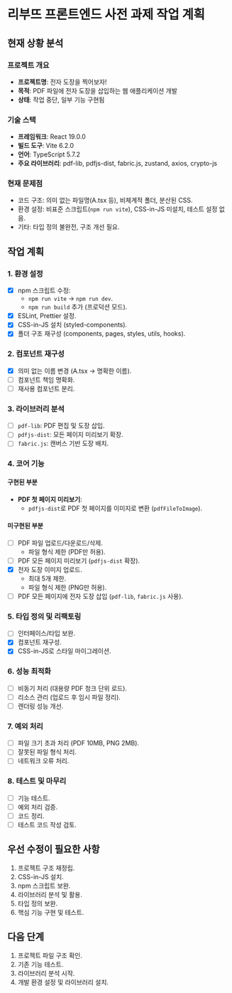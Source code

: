 # 리부뜨 프론트엔드 사전 과제 작업 계획

## 현재 상황 분석
### 프로젝트 개요
- **프로젝트명**: 전자 도장을 찍어보자!
- **목적**: PDF 파일에 전자 도장을 삽입하는 웹 애플리케이션 개발
- **상태**: 작업 중단, 일부 기능 구현됨

### 기술 스택
- **프레임워크**: React 19.0.0
- **빌드 도구**: Vite 6.2.0
- **언어**: TypeScript 5.7.2
- **주요 라이브러리**: pdf-lib, pdfjs-dist, fabric.js, zustand, axios, crypto-js

### 현재 문제점
- 코드 구조: 의미 없는 파일명(A.tsx 등), 비체계적 폴더, 분산된 CSS.
- 환경 설정: 비표준 스크립트(`npm run vite`), CSS-in-JS 미설치, 테스트 설정 없음.
- 기타: 타입 정의 불완전, 구조 개선 필요.

## 작업 계획

### 1. 환경 설정
- [x] npm 스크립트 수정:
  - `npm run vite` → `npm run dev`.
  - `npm run build` 추가 (프로덕션 모드).
- [x] ESLint, Prettier 설정.
- [x] CSS-in-JS 설치 (styled-components).
- [x] 폴더 구조 재구성 (components, pages, styles, utils, hooks).

### 2. 컴포넌트 재구성
- [x] 의미 없는 이름 변경 (A.tsx → 명확한 이름).
- [ ] 컴포넌트 책임 명확화.
- [ ] 재사용 컴포넌트 분리.

### 3. 라이브러리 분석
- [ ] `pdf-lib`: PDF 편집 및 도장 삽입.
- [ ] `pdfjs-dist`: 모든 페이지 미리보기 확장.
- [ ] `fabric.js`: 캔버스 기반 도장 배치.

### 4. 코어 기능
#### 구현된 부분
- **PDF 첫 페이지 미리보기**:
  - `pdfjs-dist`로 PDF 첫 페이지를 이미지로 변환 (`pdfFileToImage`).

#### 미구현된 부분
- [ ] PDF 파일 업로드/다운로드/삭제.
  - 파일 형식 제한 (PDF만 허용).
- [ ] PDF 모든 페이지 미리보기 (`pdfjs-dist` 확장).
- [x] 전자 도장 이미지 업로드.
  - 최대 5개 제한.
  - 파일 형식 제한 (PNG만 허용).
- [ ] PDF 모든 페이지에 전자 도장 삽입 (`pdf-lib`, `fabric.js` 사용).

### 5. 타입 정의 및 리팩토링
- [ ] 인터페이스/타입 보완.
- [x] 컴포넌트 재구성.
- [x] CSS-in-JS로 스타일 마이그레이션.

### 6. 성능 최적화
- [ ] 비동기 처리 (대용량 PDF 청크 단위 로드).
- [ ] 리소스 관리 (업로드 후 임시 파일 정리).
- [ ] 렌더링 성능 개선.

### 7. 예외 처리
- [ ] 파일 크기 초과 처리 (PDF 10MB, PNG 2MB).
- [ ] 잘못된 파일 형식 처리.
- [ ] 네트워크 오류 처리.

### 8. 테스트 및 마무리
- [ ] 기능 테스트.
- [ ] 예외 처리 검증.
- [ ] 코드 정리.
- [ ] 테스트 코드 작성 검토.

## 우선 수정이 필요한 사항
1. 프로젝트 구조 재정립.
2. CSS-in-JS 설치.
3. npm 스크립트 보완.
4. 라이브러리 분석 및 활용.
5. 타입 정의 보완.
6. 핵심 기능 구현 및 테스트.

## 다음 단계
1. 프로젝트 파일 구조 확인.
2. 기존 기능 테스트.
3. 라이브러리 분석 시작.
4. 개발 환경 설정 및 라이브러리 설치.
